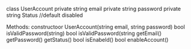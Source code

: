 class UserAccount
	private string email
	private string password
	private string Status //default disabled
	

Methods:
	constructoor UserAccount(string email, string password)
	bool isValidPassword(string) 
	bool isValidPassword(string
	getEmail()
	getPassword()
	getStatus()
	bool isEnabeld()
	bool enableAccount()
	

